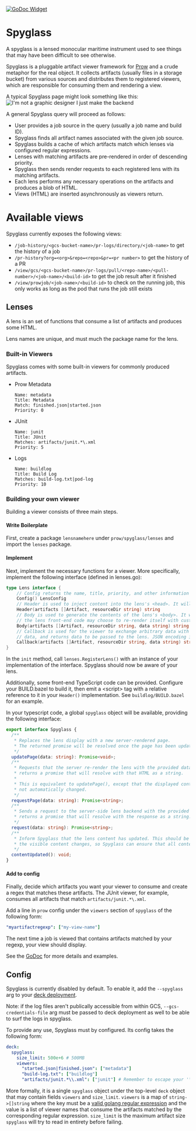 [![GoDoc Widget]][GoDoc]

# Spyglass
A spyglass is a lensed monocular maritime instrument used to see things that may have been
difficult to see otherwise.

Spyglass is a pluggable artifact viewer framework for [Prow](..) and a crude
metaphor for the real object. It collects artifacts (usually files in a storage
bucket) from various sources and distributes them to registered viewers, which
are responsible for consuming them and rendering a view.

A typical Spyglass page might look something like this:
![I'm not a graphic designer I just make the backend](spyglass-example.png)

A general Spyglass query will proceed as follows:
- User provides a job source in the query (usually a job name and build ID).
- Spyglass finds all artifact names associated with the given job source.
- Spyglass builds a cache of which artifacts match which lenses via
  configured regular expressions.
- Lenses with matching artifacts are pre-rendered in order of descending
  priority.
- Spyglass then sends render requests to each registered lens with its
  matching artifacts.
- Each lens performs any necessary operations on the artifacts and produces
  a blob of HTML.
- Views (HTML) are inserted asynchronously as viewers return.

# Available views

Spyglass currently exposes the following views:

* `/job-history/<gcs-bucket-name>/pr-logs/directory/<job-name>` to get the history of a job
* `/pr-history?org=<org>&repo=<repo>&pr=<pr number>` to get the history of a PR
* `/view/gcs/<gcs-bucket-name>/pr-logs/pull/<repo-name>/<pull-number>/<job-name>/<build-id>` to get the job result after it finished
* `/view/prowjob/<job-name>/<build-id>` to check on the running job, this only works as long as the pod that runs the job still exists


## Lenses
A lens is an set of functions that consume a list of artifacts and produces some
HTML.

Lens names are unique, and must much the package name for the lens.


### Built-in Viewers
Spyglass comes with some built-in viewers for commonly produced artifacts.

- Prow Metadata
  ```
  Name: metadata
  Title: Metadata
  Match: finished.json|started.json
  Priority: 0
  ```
- JUnit
  ```
  Name: junit
  Title: JUnit
  Matches: artifacts/junit.*\.xml
  Priority: 5
  ```
- Logs
  ```
  Name: buildlog
  Title: Build Log
  Matches: build-log.txt|pod-log
  Priority: 10
  ```

### Building your own viewer
Building a viewer consists of three main steps.

#### Write Boilerplate
First, create a package `lensnamehere` under `prow/spyglass/lenses` and
import the `lenses` package.

#### Implement
Next, implement the necessary functions for a viewer. More specifically,
implement the following interface (defined in lenses.go):
```go
type Lens interface {
	// Config returns the name, title, priority, and other information about your lens.
	Config() LensConfig
	// Header is used to inject content into the lens's <head>. It will only ever be called once per load.
	Header(artifacts []Artifact, resourceDir string) string
	// Body is used to generate the contents of the lens's <body>. It will initially be called with empty data, but
	// the lens front-end code may choose to re-render itself with custom data.
	Body(artifacts []Artifact, resourceDir string, data string) string
	// Callback is used for the viewer to exchange arbitrary data with the frontend. It is called with lens-specified
	// data, and returns data to be passed to the lens. JSON encoding is recommended in both directions.
	Callback(artifacts []Artifact, resourceDir string, data string) string
}
```

In the `init` method, call `lenses.RegisterLens()` with an instance of your implementation of the interface.
Spyglass should now be aware of your lens.

Additionally, some front-end TypeScript code can be provided. Configure your BUILD.bazel to build it, then emit a
\<script> tag with a relative reference to it in your `Header()` implementation. See `buildlog/BUILD.bazel` for an
example.

In your typescript code, a global `spyglass` object will be available, providing the following interface:

```ts
export interface Spyglass {
  /**
   * Replaces the lens display with a new server-rendered page.
   * The returned promise will be resolved once the page has been updated.
   */
  updatePage(data: string): Promise<void>;
  /**
   * Requests that the server re-render the lens with the provided data, and
   * returns a promise that will resolve with that HTML as a string.
   *
   * This is equivalent to updatePage(), except that the displayed content is
   * not automatically changed.
   */
  requestPage(data: string): Promise<string>;
  /**
   * Sends a request to the server-side lens backend with the provided data, and
   * returns a promise that will resolve with the response as a string.
   */
  request(data: string): Promise<string>;
  /**
   * Inform Spyglass that the lens content has updated. This should be called whenever
   * the visible content changes, so Spyglass can ensure that all content is visible.
   */
  contentUpdated(): void;
}
```

#### Add to config
Finally, decide which artifacts you want your viewer to consume and create a regex that
matches these artifacts. The JUnit viewer, for example, consumes all
artifacts that match `artifacts/junit.*\.xml`.

Add a line in `prow` config under the `viewers` section of `spyglass` of the following form:
```yaml
"myartifactregexp": ["my-view-name"]
```

The next time a job is viewed that contains artifacts matched by your regexp,
your view should display.

See the [GoDoc](https://godoc.org/k8s.io/test-infra/prow/spyglass/lenses) for
more details and examples.

## Config

Spyglass is currently disabled by default. To enable it, add the `--spyglass` arg to your
[deck deployment](https://github.com/kubernetes/test-infra/blob/e9e544733854d54403aa1dfd84ca009fd9b942f0/prow/cluster/starter.yaml#L236).

Note: if the log files aren't publically accessible from within GCS, `--gcs-credentials-file` arg must be passed to deck deployment as well to be able to surf the logs in spyglass.


To provide any use, Spyglass must by configured. Its config takes the following form:
```yaml
deck:
  spyglass:
    size_limit: 500e+6 # 500MB
    viewers:
      "started.json|finished.json": ["metadata"]
      "build-log.txt": ["buildlog"]
      "artifacts/junit.*\\.xml": ["junit"] # Remember to escape your '\' in yaml strings!
```

More formally, it is a single `spyglass` object under the top-level `deck`
object that may contain fields `viewers` and `size_limit`. `viewers` is a map of `string->[]string`
where the key must be a [valid golang regular
expression](https://github.com/google/re2/wiki/Syntax) and the value is a list
of viewer names that consume the artifacts matched by the corresponding regular
expression. `size_limit` is the maximum artifact size `spyglass` will try to
read in entirety before failing.


[GoDoc]: https://godoc.org/k8s.io/test-infra/prow/spyglass
[GoDoc Widget]: https://godoc.org/k8s.io/kubernetes?status.svg
